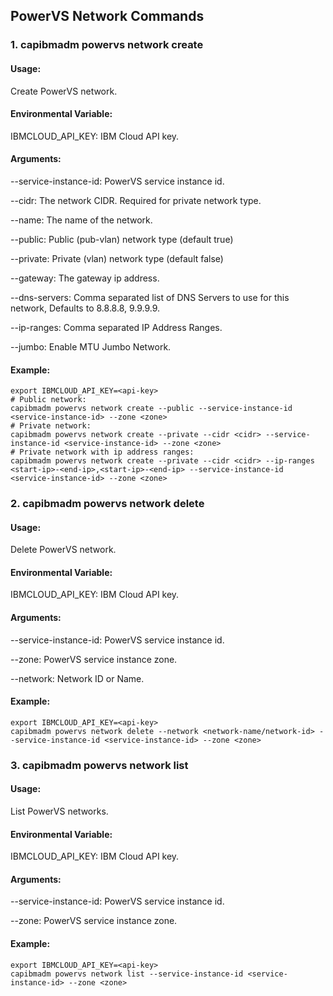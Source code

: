 ## PowerVS Network Commands

### 1. capibmadm powervs network create

#### Usage:
Create PowerVS network.

#### Environmental Variable:
IBMCLOUD_API_KEY: IBM Cloud API key.

#### Arguments:
--service-instance-id: PowerVS service instance id.

--cidr: The network CIDR. Required for private network type.

--name: The name of the network.

--public: Public (pub-vlan) network type (default true)

--private: Private (vlan) network type (default false)

--gateway: The gateway ip address.

--dns-servers: Comma separated list of DNS Servers to use for this network, Defaults to 8.8.8.8, 9.9.9.9.

--ip-ranges: Comma separated IP Address Ranges.

--jumbo: Enable MTU Jumbo Network.


#### Example:
```shell
export IBMCLOUD_API_KEY=<api-key>
# Public network:
capibmadm powervs network create --public --service-instance-id <service-instance-id> --zone <zone>
# Private network:
capibmadm powervs network create --private --cidr <cidr> --service-instance-id <service-instance-id> --zone <zone>
# Private network with ip address ranges:
capibmadm powervs network create --private --cidr <cidr> --ip-ranges <start-ip>-<end-ip>,<start-ip>-<end-ip> --service-instance-id <service-instance-id> --zone <zone>
```


### 2. capibmadm powervs network delete

#### Usage:
Delete PowerVS network.

#### Environmental Variable:
IBMCLOUD_API_KEY: IBM Cloud API key.

#### Arguments:
--service-instance-id: PowerVS service instance id.

--zone: PowerVS service instance zone.

--network: Network ID or Name.

#### Example:
```shell
export IBMCLOUD_API_KEY=<api-key>
capibmadm powervs network delete --network <network-name/network-id> --service-instance-id <service-instance-id> --zone <zone>
```


### 3. capibmadm powervs network list

#### Usage:
List PowerVS networks.

#### Environmental Variable:
IBMCLOUD_API_KEY: IBM Cloud API key.

#### Arguments:
--service-instance-id: PowerVS service instance id.

--zone: PowerVS service instance zone.

#### Example:
```shell
export IBMCLOUD_API_KEY=<api-key>
capibmadm powervs network list --service-instance-id <service-instance-id> --zone <zone>
```
